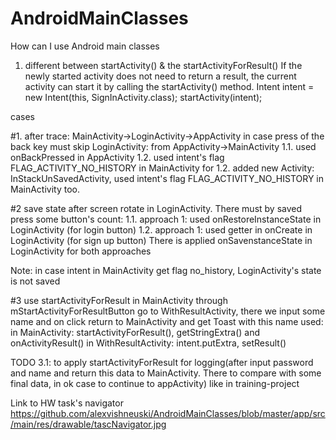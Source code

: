 # AndroidMainClasses
How can I use Android main classes

1. different between startActivity() & the startActivityForResult()
If the newly started activity does not need to return a result, the current activity can start it by calling the startActivity() method.
    Intent intent = new Intent(this, SignInActivity.class);
    startActivity(intent);


cases

#1. after trace: MainActivity->LoginActivity->AppActivity
 in case press of the back key must skip LoginActivity: from AppActivity->MainActivity
 1.1. used onBackPressed in AppActivity
 1.2. used intent's flag FLAG_ACTIVITY_NO_HISTORY in MainActivity
 for 1.2. added new Activity: InStackUnSavedActivity, used intent's flag FLAG_ACTIVITY_NO_HISTORY in MainActivity too.

#2 save state after screen rotate in  LoginActivity. There must by saved press some button's count:
1.1. approach 1: used onRestoreInstanceState in LoginActivity (for login button)
1.2. approach 1: used getter in onCreate in LoginActivity (for sign up button)
There is applied onSavenstanceState in LoginActivity for both approaches

Note: in case intent in MainActivity get flag no_history, LoginActivity's state is not saved

#3 use startActivityForResult
in MainActivity through  mStartActivityForResultButton go to WithResultActivity,
there we input some name and on click return to  MainActivity and get Toast with this name
used:   in MainActivity: startActivityForResult(), getStringExtra() and onActivityResult()
        in WithResultActivity: intent.putExtra, setResult()

TODO 3.1: to apply startActivityForResult for logging(after input password and name and return this data to MainActivity. There to compare with some final data, in ok case to continue to appActivity)
like in training-project



Link to HW task's navigator
https://github.com/alexvishneuski/AndroidMainClasses/blob/master/app/src/main/res/drawable/tascNavigator.jpg
